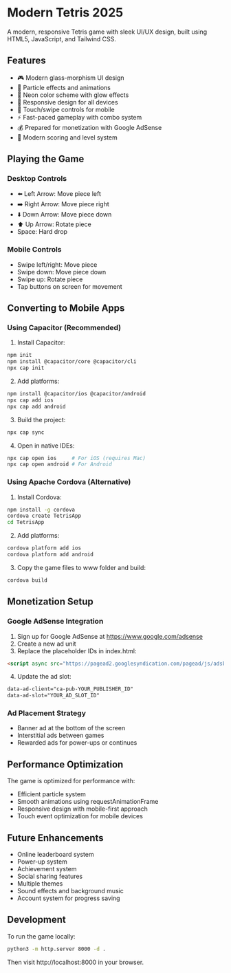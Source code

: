 # Modern Tetris 2025

A modern, responsive Tetris game with sleek UI/UX design, built using HTML5, JavaScript, and Tailwind CSS.

## Features

- 🎮 Modern glass-morphism UI design
- 💫 Particle effects and animations
- 🌈 Neon color scheme with glow effects
- 📱 Responsive design for all devices
- 🎯 Touch/swipe controls for mobile
- ⚡ Fast-paced gameplay with combo system
- 💰 Prepared for monetization with Google AdSense
- 🎨 Modern scoring and level system

## Playing the Game

### Desktop Controls
- ⬅️ Left Arrow: Move piece left
- ➡️ Right Arrow: Move piece right
- ⬇️ Down Arrow: Move piece down
- ⬆️ Up Arrow: Rotate piece
- Space: Hard drop

### Mobile Controls
- Swipe left/right: Move piece
- Swipe down: Move piece down
- Swipe up: Rotate piece
- Tap buttons on screen for movement

## Converting to Mobile Apps

### Using Capacitor (Recommended)

1. Install Capacitor:
```bash
npm init
npm install @capacitor/core @capacitor/cli
npx cap init
```

2. Add platforms:
```bash
npm install @capacitor/ios @capacitor/android
npx cap add ios
npx cap add android
```

3. Build the project:
```bash
npx cap sync
```

4. Open in native IDEs:
```bash
npx cap open ios     # For iOS (requires Mac)
npx cap open android # For Android
```

### Using Apache Cordova (Alternative)

1. Install Cordova:
```bash
npm install -g cordova
cordova create TetrisApp
cd TetrisApp
```

2. Add platforms:
```bash
cordova platform add ios
cordova platform add android
```

3. Copy the game files to www folder and build:
```bash
cordova build
```

## Monetization Setup

### Google AdSense Integration

1. Sign up for Google AdSense at https://www.google.com/adsense
2. Create a new ad unit
3. Replace the placeholder IDs in index.html:
```html
<script async src="https://pagead2.googlesyndication.com/pagead/js/adsbygoogle.js?client=YOUR_PUBLISHER_ID"></script>
```

4. Update the ad slot:
```html
data-ad-client="ca-pub-YOUR_PUBLISHER_ID"
data-ad-slot="YOUR_AD_SLOT_ID"
```

### Ad Placement Strategy

- Banner ad at the bottom of the screen
- Interstitial ads between games
- Rewarded ads for power-ups or continues

## Performance Optimization

The game is optimized for performance with:
- Efficient particle system
- Smooth animations using requestAnimationFrame
- Responsive design with mobile-first approach
- Touch event optimization for mobile devices

## Future Enhancements

- Online leaderboard system
- Power-up system
- Achievement system
- Social sharing features
- Multiple themes
- Sound effects and background music
- Account system for progress saving

## Development

To run the game locally:
```bash
python3 -m http.server 8000 -d .
```
Then visit http://localhost:8000 in your browser.